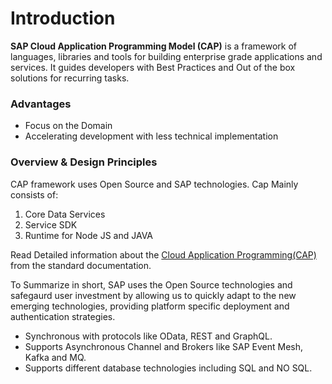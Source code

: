 # Introduction

<b>SAP Cloud Application Programming Model (CAP)</b> is a framework of languages, libraries and tools for building enterprise grade applications and services. It guides developers with Best Practices and Out of the box solutions for recurring tasks.

### Advantages 
 
 -  Focus on the Domain
 -  Accelerating development with less technical implementation 
 
### Overview & Design Principles

CAP framework uses Open Source and SAP technologies. Cap Mainly consists of: 
1. Core Data Services 
2. Service SDK 
3. Runtime for Node JS and JAVA

Read Detailed information about the [Cloud Application Programming(CAP)](https://cap.cloud.sap/docs/about/#overview) from the standard documentation.

To Summarize in short, SAP uses the Open Source technologies and safegaurd user investment by allowing us to quickly adapt to the new emerging technologies, providing platform specific deployment and authentication strategies. 

 - Synchronous with protocols like OData, REST and GraphQL.
 - Supports Asynchronous Channel and Brokers like SAP Event Mesh, Kafka and MQ.
 - Supports different database technologies including SQL and NO SQL. 

